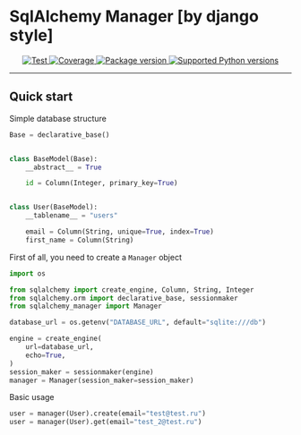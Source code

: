 # SqlAlchemy Manager [by django style]

<p align="center">
<a href="https://github.com/Darius1223/sqlalchemy_manager/actions?query=workflow%3ATest+event%3Apush+branch%3Amaster" target="_blank">
    <img src="https://github.com/Darius1223/sqlalchemy_manager/workflows/Test/badge.svg?event=push&branch=master" alt="Test">
</a>
<a href="https://coverage-badge.samuelcolvin.workers.dev/redirect/tiangolo/fastapi" target="_blank">
    <img src="https://coverage-badge.samuelcolvin.workers.dev/tiangolo/fastapi.svg" alt="Coverage">
</a>
<a href="https://pypi.org/project/sqlalchemy-django-manager/" target="_blank">
    <img src="https://img.shields.io/pypi/v/sqlalchemy-django-manager?color=%2334D058&label=pypi%20package" alt="Package version">
</a>
<a href="https://pypi.org/project/sqlalchemy-django-manager/" target="_blank">
    <img src="https://img.shields.io/pypi/pyversions/sqlalchemy-django-manager.svg?color=%2334D058" alt="Supported Python versions">
</a>
</p>

---

## Quick start

Simple database structure
```python
Base = declarative_base()


class BaseModel(Base):
    __abstract__ = True

    id = Column(Integer, primary_key=True)


class User(BaseModel):
    __tablename__ = "users"

    email = Column(String, unique=True, index=True)
    first_name = Column(String)

```

First of all, you need to create a `Manager` object

```python
import os

from sqlalchemy import create_engine, Column, String, Integer
from sqlalchemy.orm import declarative_base, sessionmaker
from sqlalchemy_manager import Manager

database_url = os.getenv("DATABASE_URL", default="sqlite:///db")

engine = create_engine(
    url=database_url,
    echo=True,
)
session_maker = sessionmaker(engine)
manager = Manager(session_maker=session_maker)

```

Basic usage
```python
user = manager(User).create(email="test@test.ru")
user = manager(User).get(email="test_2@test.ru")
```